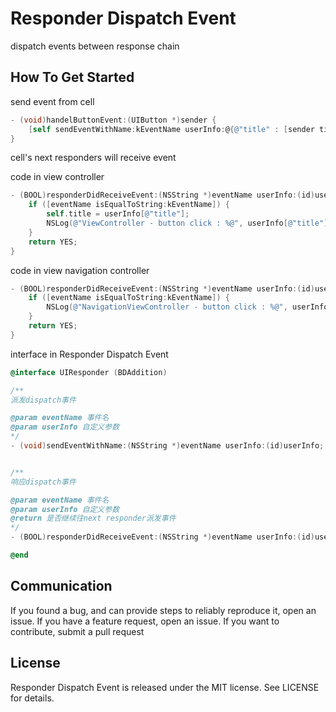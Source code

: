 # Responder Dispatch Event
dispatch events between response chain 


## How To Get Started

send event from cell
```` objective-c
- (void)handelButtonEvent:(UIButton *)sender {
    [self sendEventWithName:kEventName userInfo:@{@"title" : [sender titleForState:UIControlStateNormal]}];
}
````

cell's next responders will receive event

code in view controller
```` objective-c
- (BOOL)responderDidReceiveEvent:(NSString *)eventName userInfo:(id)userInfo {
    if ([eventName isEqualToString:kEventName]) {
        self.title = userInfo[@"title"];
        NSLog(@"ViewController - button click : %@", userInfo[@"title"]);
    }
    return YES;
}
````

code in view navigation controller
```` objective-c
- (BOOL)responderDidReceiveEvent:(NSString *)eventName userInfo:(id)userInfo {
    if ([eventName isEqualToString:kEventName]) {
        NSLog(@"NavigationViewController - button click : %@", userInfo[@"title"]);
    }
    return YES;
}
````

interface in Responder Dispatch Event

```` objective-c
@interface UIResponder (BDAddition)

/**
派发dispatch事件

@param eventName 事件名
@param userInfo 自定义参数
*/
- (void)sendEventWithName:(NSString *)eventName userInfo:(id)userInfo;


/**
响应dispatch事件

@param eventName 事件名
@param userInfo 自定义参数
@return 是否继续往next responder派发事件
*/
- (BOOL)responderDidReceiveEvent:(NSString *)eventName userInfo:(id)userInfo;

@end
````

## Communication

If you found a bug, and can provide steps to reliably reproduce it, open an issue.
If you have a feature request, open an issue.
If you want to contribute, submit a pull request


## License

Responder Dispatch Event is released under the MIT license. See LICENSE for details.
